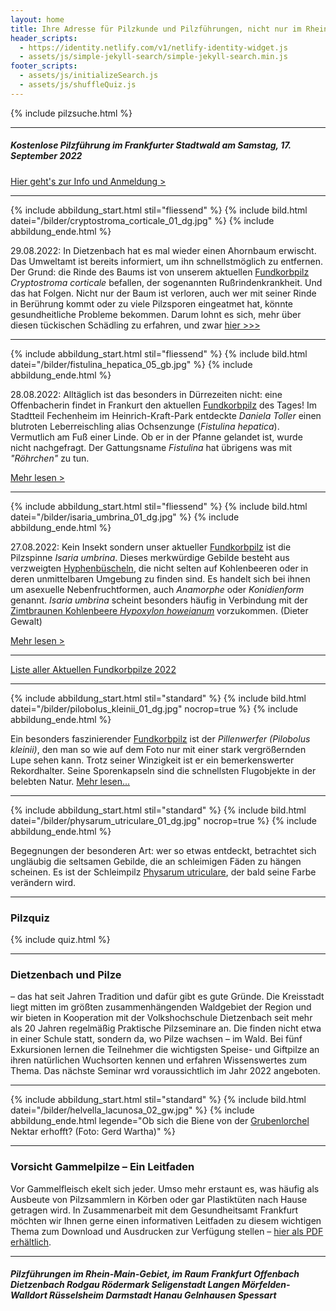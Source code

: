 ```yaml
---
layout: home
title: Ihre Adresse für Pilzkunde und Pilzführungen, nicht nur im Rhein-Main-Gebiet
header_scripts:
  - https://identity.netlify.com/v1/netlify-identity-widget.js
  - assets/js/simple-jekyll-search/simple-jekyll-search.min.js
footer_scripts:
  - assets/js/initializeSearch.js
  - assets/js/shuffleQuiz.js
---
```

{% include pilzsuche.html %}

- - -

##### Kostenlose Pilzführung im Frankfurter Stadtwald am Samstag, 17. September 2022

[Hier geht's zur Info und Anmeldung >](/termine)

- - -

{% include abbildung_start.html stil="fliessend" %}
{% include bild.html datei="/bilder/cryptostroma_corticale_01_dg.jpg" %}
{% include abbildung_ende.html %}

29.08.2022:  In Dietzenbach hat es mal wieder einen Ahornbaum erwischt. Das Umweltamt ist bereits informiert, um ihn schnellstmöglich zu entfernen. Der Grund: die Rinde des Baums ist von unserem aktuellen [Fundkorbpilz](AA "Glossar-") *Cryptostroma corticale*  befallen, der sogenannten Rußrindenkrankheit. Und das hat Folgen. Nicht nur der Baum ist verloren, auch wer mit seiner Rinde in Berührung kommt oder zu viele Pilzsporen eingeatmet hat, könnte gesundheitliche Probleme bekommen. Darum lohnt es sich, mehr über diesen tückischen Schädling zu erfahren, und zwar [hier >>>](/pilze/cryptostroma-corticale-rußrindenkrankheit)

 <div style="clear:  both"></div>

- - -

{% include abbildung_start.html stil="fliessend" %}
{% include bild.html datei="/bilder/fistulina_hepatica_05_gb.jpg" %}
{% include abbildung_ende.html %}

28.08.2022:  Alltäglich ist das besonders in Dürrezeiten nicht: eine Offenbacherin findet in Frankurt den aktuellen [Fundkorbpilz](AA "Glossar-") des Tages! Im Stadtteil Fechenheim im Heinrich-Kraft-Park entdeckte *Daniela Toller* einen blutroten Leberreischling alias Ochsenzunge (*Fistulina hepatica*). Vermutlich am Fuß einer Linde. Ob er in der Pfanne gelandet ist, wurde nicht nachgefragt. Der Gattungsname *Fistulina* hat übrigens was mit *"Röhrchen"* zu tun.

[Mehr lesen >](/pilze/fistulina-hepatica-ochsenzunge-leberreischling)

<div style="clear:  both"></div>

- - -

{% include abbildung_start.html stil="fliessend" %}
{% include bild.html datei="/bilder/isaria_umbrina_01_dg.jpg" %}
{% include abbildung_ende.html %}

27.08.2022:  Kein Insekt sondern unser aktueller [Fundkorbpilz](AA "Glossar-") ist die Pilzspinne *Isaria umbrina*. Dieses merkwürdige Gebilde besteht aus verzweigten [Hyphenbüscheln](Hyphen "Glossar"), die nicht selten auf Kohlenbeeren oder in deren unmittelbaren Umgebung zu finden sind. Es handelt sich bei ihnen um asexuelle Nebenfruchtformen, auch *Anamorphe* oder *Konidienform* genannt. *Isaria umbrina* scheint besonders häufig in Verbindung mit der [Zimtbraunen Kohlenbeere *Hypoxylon howeianum*](/pilze/hypoxylon-howeianum-zimtbraune-kohlenbeere) vorzukommen. (Dieter Gewalt)

[Mehr lesen >](/pilze/isaria-umbrina-pilzspinne)

<div style="clear:  both"></div>

- - -

[Liste aller Aktuellen Fundkorbpilze 2022](/artikel/liste-aller-aktuellen-fundkorbpilze-2022.html)

- - -

{% include abbildung_start.html stil="standard" %}
{% include bild.html datei="/bilder/pilobolus_kleinii_01_dg.jpg" nocrop=true %}
{% include abbildung_ende.html %}

Ein besonders faszinierender [Fundkorbpilz](AA "Glossar-") ist der *Pillenwerfer (Pilobolus kleinii)*, den man so wie auf dem Foto nur mit einer stark vergrößernden Lupe sehen kann. Trotz seiner Winzigkeit ist er ein bemerkenswerter Rekordhalter. Seine Sporenkapseln sind die schnellsten Flugobjekte in der belebten Natur. [Mehr lesen...](/pilze/pilobolus-kleinii-pillenwerfer)

- - -

{% include abbildung_start.html stil="standard" %}
{% include bild.html datei="/bilder/physarum_utriculare_01_dg.jpg" nocrop=true %}
{% include abbildung_ende.html %}

Begegnungen der besonderen Art: wer so etwas entdeckt, betrachtet sich ungläubig die seltsamen Gebilde, die an schleimigen Fäden zu hängen scheinen. Es ist der Schleimpilz [Physarum utriculare](/pilze/physarum-utriculare-fadenfruchtschleimpilz), der bald seine Farbe verändern wird.

- - -

### Pilzquiz

{% include quiz.html %}

- - -

### Dietzenbach und Pilze

– das hat seit Jahren Tradition und dafür gibt es gute Gründe. Die Kreisstadt liegt mitten im größten zusammenhängenden Waldgebiet der Region und wir bieten in Kooperation mit der Volkshochschule Dietzenbach seit mehr als 20 Jahren regelmäßig Praktische Pilzseminare an. Die finden nicht etwa in einer Schule statt, sondern da, wo Pilze wachsen – im Wald. Bei fünf Exkursionen lernen die Teilnehmer die wichtigsten Speise- und Giftpilze an ihren natürlichen Wuchsorten kennen und erfahren Wissenswertes zum Thema. Das nächste Seminar wrd voraussichtlich im Jahr 2022 angeboten.  

- - -

{% include abbildung_start.html stil="standard" %}
{% include bild.html datei="/bilder/helvella_lacunosa_02_gw.jpg" %}
{% include abbildung_ende.html legende="Ob sich die Biene von der <a href='/pilze/helvella-lacunosa-grubenlorchel'>Grubenlorchel</a> Nektar erhofft?  (Foto: Gerd Wartha)" %}

- - -

### Vorsicht Gammelpilze – Ein Leitfaden

Vor Gammelfleisch ekelt sich jeder. Umso mehr erstaunt es, was häufig als Ausbeute von Pilzsammlern in Körben oder gar Plastiktüten nach Hause getragen wird. In Zusammenarbeit mit dem Gesundheitsamt Frankfurt möchten wir Ihnen gerne einen informativen Leitfaden zu diesem wichtigen Thema zum Download und Ausdrucken zur Verfügung stellen – [hier als PDF erhältlich](/assets/docs/Fundkorb.de-Gammelpilze.pdf).

- - -

##### Pilzführungen im Rhein-Main-Gebiet, im Raum Frankfurt Offenbach Dietzenbach Rodgau Rödermark Seligenstadt Langen Mörfelden-Walldort Rüsselsheim Darmstadt Hanau Gelnhausen Spessart